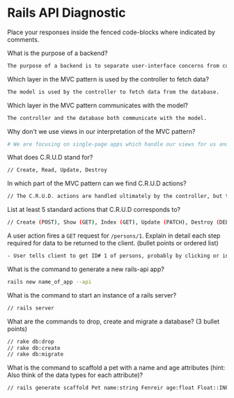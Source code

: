 # Rails API Diagnostic

Place your responses inside the fenced code-blocks where indicated by comments.

What is the purpose of a backend?

```bash
The purpose of a backend is to separate user-interface concerns from concerns of data manipulation and storage.
```

Which layer in the MVC pattern is used by the controller to fetch data?

```bash
The model is used by the controller to fetch data from the database.
```

Which layer in the MVC pattern communicates with the model?

```bash
The controller and the database both communicate with the model.
```

Why don't we use views in our interpretation of the MVC pattern?

```bash
# We are focusing on single-page apps which handle our views for us and allow us to update the client-side without having to refresh the page, which would be needed if we were relying on the back-end to render a view and send it to the front-end in as a new HTML page.
```

What does C.R.U.D stand for?

```bash
// Create, Read, Update, Destroy
```

In which part of the MVC pattern can we find C.R.U.D actions?

```bash
// The C.R.U.D. actions are handled ultimately by the controller, but the router is usually what translates the HTTP requests into specific CRUD action requests and routes them to the appropriate controller.
```

List at least 5 standard actions that C.R.U.D corresponds to?

```bash
// Create (POST), Show (GET), Index (GET), Update (PATCH), Destroy (DELETE)
```

A user action fires a `GET` request for `/persons/1`. Explain in detail each step
required for data to be returned to the client. (bullet points or ordered list)

```bash
- User tells client to get ID# 1 of persons, probably by clicking or inputting text into a field.  The browser translates this into an HTTP 'GET' request and sends it to the server-side client.  The router receives this request and translates the HTTP into both a route (to /persons/1) and a standard action request.  It sends the action request, in this case a 'show,' to the persons controller.  The persons controller interprets this request and then asks the model to retreive information listed at /persons/1.  The model says 'ok,' and looks into the database to see if it has any information in that location.  If it does, it retreives it (probably using a SQL query) and sends the data back to the controller.  The controller then sends the data to the server, which ultimately sends it back to the front-end client which then renders/paints it to the screen for the user to view.
```

What is the command to generate a new rails-api app?

```bash
rails new name_of_app --api
```

What is the command to start an instance of a rails server?

```bash
// rails server
```

What are the commands to drop, create and migrate a database? (3 bullet points)

```bash
// rake db:drop
// rake db:create
// rake db:migrate
```

What is the command to scaffold a pet with a name and age attributes (hint:
Also think of the data types for each attribute)?

```bash
// rails generate scaffold Pet name:string Fenreir age:float Float::INFINITY
```

